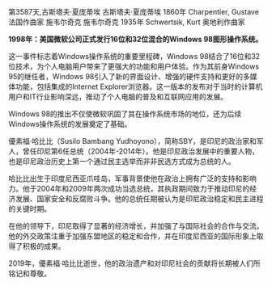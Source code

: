 第3587天,古斯塔夫·夏庞蒂埃
古斯塔夫·夏庞蒂埃 1860年
Charpentier, Gustave 法国作曲家
施韦尔奇克
施韦尔奇克 1935年
Schwertsik, Kurt 奥地利作曲家
 

**1998年：美国微软公司正式发行16位和32位混合的Windows 98图形操作系统。**

这一事件标志着Windows操作系统的重要里程碑，Windows 98结合了16位和32位技术，为个人电脑用户带来了更强大的功能和用户体验。作为其前身Windows 95的继任者，Windows 98引入了新的界面设计、增强的硬件支持和更好的多媒体功能，包括集成的Internet Explorer浏览器。这一版本的发布对于当时的计算机用户和IT行业影响深远，推动了个人电脑的普及和互联网应用的发展。

Windows 98的推出不仅使微软巩固了其在操作系统市场的地位，还为后续Windows操作系统的发展奠定了基础。

優素福·哈比比（Susilo Bambang Yudhoyono），简称SBY，是印尼的政治家和军人，曾任印尼第6任总统（2004年-2014年）。他是印尼政治发展中的重要人物，也是印尼政治历史上第一个通过民主选举而非非民选方式成为总统的人。

哈比比出生于印度尼西亚爪哇岛，军事背景使他在政治上拥有广泛的支持和影响力。他于2004年和2009年两次成功当选总统，其执政期间致力于推动印尼的经济发展、国家安全和反腐败斗争。他的总统任期被认为是印尼政治稳定和民主进程的关键时期。

在他的领导下，印尼取得了显著的经济增长，并加强了与国际社会的合作与交流。他的外交政策注重于加强东盟地区的稳定和合作，并在印度尼西亚的国际形象上取得了积极的成果。

2019年，優素福·哈比比逝世，他的政治遗产和对印尼社会的贡献将长期被人们所铭记和尊敬。